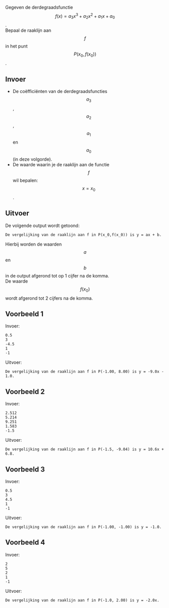 Gegeven de derdegraadsfunctie $$f(x) = a_3 x^3 + a_2 x^2 + a_1 x + a_0$$.<br />
Bepaal de raaklijn aan $$f$$ in het punt $$P(x_0,f(x_0))$$.

## Invoer
* De coëfficiënten van de derdegraadsfuncties $$a_3$$, $$a_2$$, $$a_1$$ en $$a_0$$ (in deze volgorde).
* De waarde waarin je de raaklijn aan de functie $$f$$ wil bepalen: $$x=x_0$$.

## Uitvoer
De volgende output wordt getoond:

```
De vergelijking van de raaklijn aan f in P(x_0,f(x_0)) is y = ax + b.
```

Hierbij worden de waarden $$a$$ en $$b$$ in de output afgerond tot op 1 cijfer na de komma.<br />
De waarde $$f(x_0)$$ wordt afgerond tot 2 cijfers na de komma.

## Voorbeeld 1
Invoer:
```
0.5
3
-4.5
1
-1
```
Uitvoer:
```
De vergelijking van de raaklijn aan f in P(-1.00, 8.00) is y = -9.0x - 1.0.
```

## Voorbeeld 2
Invoer:
```
2.512
5.214
9.251
1.583
-1.5
```
Uitvoer:
```
De vergelijking van de raaklijn aan f in P(-1.5, -9.04) is y = 10.6x + 6.8.
```

## Voorbeeld 3
Invoer:
```
0.5
3
4.5
1
-1
```
Uitvoer:
```
De vergelijking van de raaklijn aan f in P(-1.00, -1.00) is y = -1.0.
```

## Voorbeeld 4
Invoer:
```
2
5
2
1
-1
```
Uitvoer:
```
De vergelijking van de raaklijn aan f in P(-1.0, 2.00) is y = -2.0x.
```
